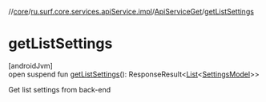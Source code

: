 //[core](../../../index.md)/[ru.surf.core.services.apiService.impl](../index.md)/[ApiServiceGet](index.md)/[getListSettings](get-list-settings.md)

# getListSettings

[androidJvm]\
open suspend fun [getListSettings](get-list-settings.md)(): ResponseResult&lt;[List](https://kotlinlang.org/api/latest/jvm/stdlib/kotlin.collections/-list/index.html)&lt;[SettingsModel](../../ru.surf.core.data.models/-settings-model/index.md)&gt;&gt;

Get list settings from back-end
